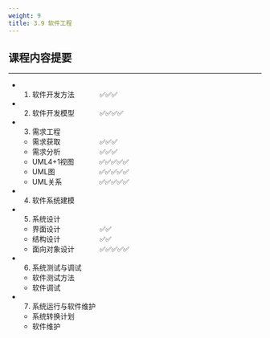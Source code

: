 ```yaml
---
weight: 9
title: 3.9 软件工程
---
```


## 课程内容提要

---

- 1. 软件开发方法&emsp; &emsp; &emsp;✅✅✅
- 2. 软件开发模型&emsp; &emsp; &emsp;✅✅✅✅
- 3. 需求工程
  - 需求获取&emsp;&emsp; &emsp;&emsp; &emsp;✅✅✅
  - 需求分析&emsp;&emsp; &emsp;&emsp; &emsp;✅✅✅
  - UML4+1视图&emsp; &emsp; &emsp;✅✅✅✅✅
  - UML图&emsp;&emsp; &emsp;&emsp;&emsp;&emsp;✅✅✅✅✅
  - UML关系&emsp;&emsp;&emsp; &emsp;&emsp;✅✅✅✅✅
- 4. 软件系统建模
- 5. 系统设计
  - 界面设计&emsp; &emsp;&emsp; &emsp;&emsp;✅✅
  - 结构设计&emsp; &emsp;&emsp; &emsp;&emsp;✅✅
  - 面向对象设计&emsp; &emsp; &emsp;✅✅✅✅✅
- 6. 系统测试与调试
  - 软件测试方法
  - 软件调试
- 7. 系统运行与软件维护
  - 系统转换计划
  - 软件维护
